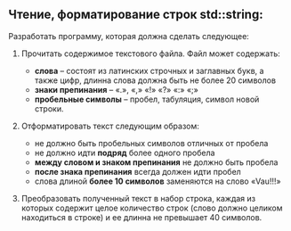 ## Чтение, форматирование строк std::string:
Разработать программу, которая должна сделать следующее:

1. Прочитать содержимое текстового файла. Файл может содержать:

	- __слова__ – состоят из латинских строчных и заглавных букв, а также цифр, длинна слова должна быть не более 20 символов
	- __знаки препинания__ – «.», «,» «!» «?» «:» «;»
	- __пробельные символы__ – пробел, табуляция, символ новой строки.

2. Отформатировать текст следующим образом:

	- не должно быть пробельных символов отличных от пробела
	- не должно идти __подряд__ более одного пробела
	- __между словом и знаком препинания__ не должно быть пробела
	- __после знака препинания__ всегда должен идти пробел
	- слова длиной __более 10 символов__ заменяются на слово «Vau!!!»

3. Преобразовать полученный текст в набор строка, каждая из которых содержит целое количество строк (слово должно целиком находиться в строке) и ее длинна не превышает 40 символов.